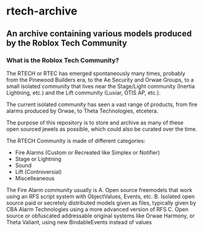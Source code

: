 # rtech-archive
## An archive containing various models produced by the Roblox Tech Community

### What is the Roblox Tech Community?
The RTECH or RTEC has emerged spontaneously many times, probably from the Pinewood Builders era, to the Ae Security and Orwae Groups, to a small isolated community that
lives near the Stage/Light community (Inertia Lightning, etc.) and the Lift community (Luxiar, OTIS AP, etc.).

The current isolated community has seen a vast range of products, from fire alarms produced by Orwae, to Theta Technologies, etcetera.

The purpose of this repository is to store and archive as many of these open sourced jewels as possible, which could also be curated over the time.

The RTECH Community is made of different categories:

- Fire Alarms (Custom or Recreated like Simplex or Notifier)
- Stage or Lightning
- Sound
- Lift (Controversial)
- Miscelleaneous

The Fire Alarm community usually is
A. Open source freemodels that work using an RFS script system with ObjectValues, Events, etc.
B. Isolated open source paid or secretely distributed models given as files, typically given by CBA Alarm Technologies using a more advanced version of RFS
C. Open source or obfuscated addressable original systems like Orwae Harmony, or Theta Valiant, using new BindableEvents instead of values
